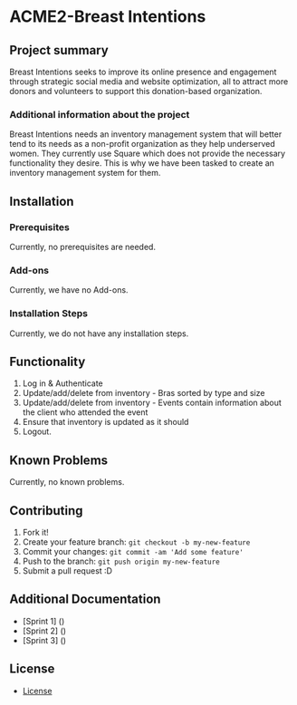 # ACME2-Breast Intentions

## Project summary

Breast Intentions seeks to improve its online presence and engagement through strategic social media and website optimization, all to attract more donors and volunteers to support this donation-based organization.

### Additional information about the project

Breast Intentions needs an inventory management system that will better tend to its needs as a non-profit organization as they help underserved women. They currently use Square which does not provide the necessary functionality they desire. This is why we have been tasked to create an inventory management system for them.

## Installation

### Prerequisites

Currently, no prerequisites are needed.

### Add-ons

Currently, we have no Add-ons.

### Installation Steps

Currently, we do not have any installation steps.

## Functionality

1. Log in & Authenticate
2. Update/add/delete from inventory - Bras sorted by type and size
3. Update/add/delete from inventory - Events contain information about the client who attended the event
4. Ensure that inventory is updated as it should
5. Logout.

## Known Problems

Currently, no known problems.

## Contributing

1. Fork it!
2. Create your feature branch: `git checkout -b my-new-feature`
3. Commit your changes: `git commit -am 'Add some feature'`
4. Push to the branch: `git push origin my-new-feature`
5. Submit a pull request :D

## Additional Documentation

- [Sprint 1] ()
- [Sprint 2] ()
- [Sprint 3] ()

## License

- [License](https://github.com/JoshnaPR/ACME2-BI/blob/main/LICENSE.txt)

